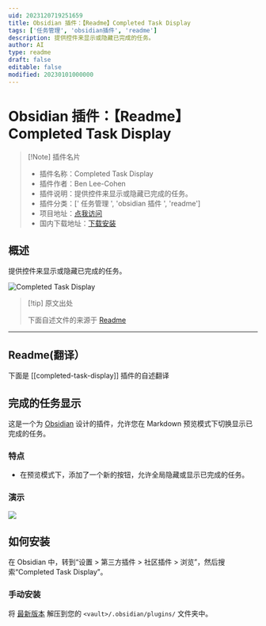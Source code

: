 ```yaml
---
uid: 2023120719251659
title: Obsidian 插件：【Readme】Completed Task Display
tags: ['任务管理', 'obsidian插件', 'readme']
description: 提供控件来显示或隐藏已完成的任务。
author: AI
type: readme
draft: false
editable: false
modified: 20230101000000
---
```


# Obsidian 插件：【Readme】Completed Task Display

> [!Note] 插件名片
> - 插件名称：Completed Task Display
> - 插件作者：Ben Lee-Cohen
> - 插件说明：提供控件来显示或隐藏已完成的任务。
> - 插件分类：[' 任务管理 ', 'obsidian 插件 ', 'readme']
> - 项目地址：[点我访问](https://github.com/heliostatic/completed-task-display)
> - 国内下载地址：[下载安装](https://pkmer.cn/products/plugin/pluginMarket/?completed-task-display)

## 概述

提供控件来显示或隐藏已完成的任务。

![Completed Task Display](https://cdn.pkmer.cn/covers/completed-task-display.gif)

> [!tip] 原文出处
>
>下面自述文件的来源于 [Readme](https://ghproxy.net/https://raw.githubusercontent.com/heliostatic/completed-task-display/master/README.md)
>

---

## Readme(翻译）

下面是 [[completed-task-display]] 插件的自述翻译

## 完成的任务显示

这是一个为 [Obsidian](https://obsidian.md) 设计的插件，允许您在 Markdown 预览模式下切换显示已完成的任务。

### 特点

- 在预览模式下，添加了一个新的按钮，允许全局隐藏或显示已完成的任务。

### 演示

![](https://cdn.pkmer.cn/covers/completed-task-display_2_0.gif)

## 如何安装

在 Obsidian 中，转到“设置 > 第三方插件 > 社区插件 > 浏览”，然后搜索“Completed Task Display”。

### 手动安装

将 [最新版本](https://github.com/heliostatic/completed-task-display/releases/latest) 解压到您的 `<vault>/.obsidian/plugins/` 文件夹中。
